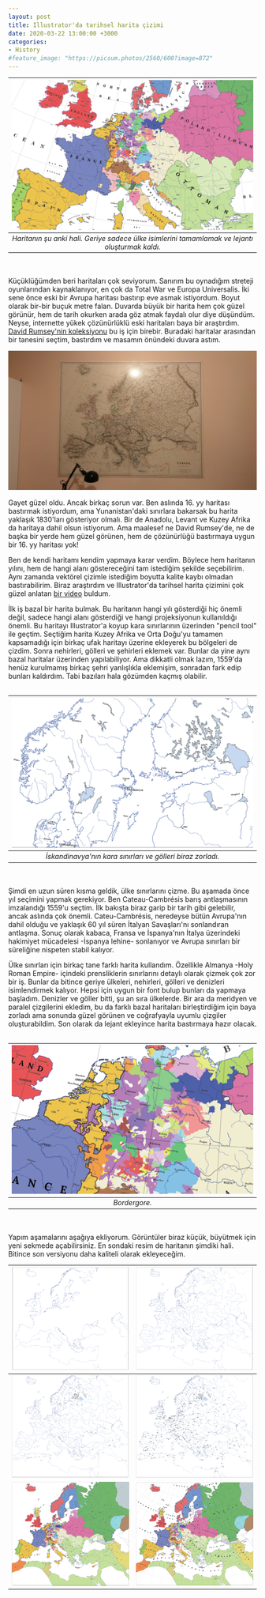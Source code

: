 ```yaml
---
layout: post
title: Illustrator'da tarihsel harita çizimi
date: 2020-03-22 13:00:00 +3000
categories:
- History
#feature_image: "https://picsum.photos/2560/600?image=872"
---
```


| ![map_zoomed.png](https://raw.githubusercontent.com/ekinda/ekinda.github.io/master/photos/map_zoomed.PNG) |
|:--:|
| *Haritanın şu anki hali. Geriye sadece ülke isimlerini tamamlamak ve lejantı oluşturmak kaldı.* |

<br/><br/>
Küçüklüğümden beri haritaları çok seviyorum. Sanırım bu oynadığım streteji oyunlarından kaynaklanıyor, en çok da Total War ve Europa Universalis. İki sene önce eski bir Avrupa haritası bastırıp eve asmak istiyordum. Boyut olarak bir-bir buçuk metre falan. Duvarda büyük bir harita hem çok güzel görünür, hem de tarih okurken arada göz atmak faydalı olur diye düşündüm. Neyse, internette yükek çözünürlüklü eski haritaları baya bir araştırdım. [David Rumsey'nin koleksiyonu](https://www.davidrumsey.com/luna/servlet/view/all) bu iş için birebir. Buradaki haritalar arasından bir tanesini seçtim, bastırdım ve masamın önündeki duvara astım.

![old_map.jpg](https://raw.githubusercontent.com/ekinda/ekinda.github.io/master/photos/old_map.jpg)

Gayet güzel oldu. Ancak birkaç sorun var. Ben aslında 16. yy haritası bastırmak istiyordum, ama Yunanistan'daki sınırlara bakarsak bu harita yaklaşık 1830'ları gösteriyor olmalı. Bir de Anadolu, Levant ve Kuzey Afrika da haritaya dahil olsun istiyorum. Ama maalesef ne David Rumsey'de, ne de başka bir yerde hem güzel görünen, hem de çözünürlüğü bastırmaya uygun bir 16. yy haritası yok!

Ben de kendi haritamı kendim yapmaya karar verdim. Böylece hem haritanın yılını, hem de hangi alanı göstereceğini tam istediğim şekilde seçebilirim. Aynı zamanda vektörel çizimle istediğim boyutta kalite kaybı olmadan bastırabilirim. Biraz araştırdım ve Illustrator'da tarihsel harita çizimini çok güzel anlatan [bir video](https://www.youtube.com/watch?v=QkjH51zLtbE) buldum.

İlk iş bazal bir harita bulmak. Bu haritanın hangi yılı gösterdiği hiç önemli değil, sadece hangi alanı gösterdiği ve hangi projeksiyonun kullanıldığı önemli. Bu haritayı Illustrator'a koyup kara sınırlarının üzerinden "pencil tool" ile geçtim. Seçtiğim harita Kuzey Afrika ve Orta Doğu'yu tamamen kapsamadığı için birkaç ufak haritayı üzerine ekleyerek bu bölgeleri de çizdim. Sonra nehirleri, gölleri ve şehirleri eklemek var. Bunlar da yine aynı bazal haritalar üzerinden yapılabiliyor. Ama dikkatli olmak lazım, 1559'da henüz kurulmamış birkaç şehri yanlışlıkla eklemişim, sonradan fark edip bunları kaldırdım. Tabi bazıları hala gözümden kaçmış olabilir.
<br/><br/>

| ![iskandinavya.png](https://raw.githubusercontent.com/ekinda/ekinda.github.io/master/photos/iskandinavya.PNG) |
|:--:|
| *İskandinavya'nın kara sınırları ve gölleri biraz zorladı.* |

<br/><br/>
Şimdi en uzun süren kısma geldik, ülke sınırlarını çizme. Bu aşamada önce yıl seçimini yapmak gerekiyor. Ben Cateau-Cambrésis barış antlaşmasının imzalandığı 1559'u seçtim. İlk bakışta biraz garip bir tarih gibi gelebilir, ancak aslında çok önemli. Cateu-Cambrésis, neredeyse bütün Avrupa'nın dahil olduğu ve yaklaşık 60 yıl süren İtalyan Savaşları'nı sonlandıran antlaşma. Sonuç olarak kabaca, Fransa ve İspanya'nın İtalya üzerindeki hakimiyet mücadelesi -İspanya lehine- sonlanıyor ve Avrupa sınırları bir süreliğine nispeten stabil kalıyor.

Ülke sınırları için birkaç tane farklı harita kullandım. Özellikle Almanya -Holy Roman Empire- içindeki prensliklerin sınırlarını detaylı olarak çizmek çok zor bir iş. Bunlar da bitince geriye ülkeleri, nehirleri, gölleri ve denizleri isimlendirmek kalıyor. Hepsi için uygun bir font bulup bunları da yapmaya başladım. Denizler ve göller bitti, şu an sıra ülkelerde. Bir ara da meridyen ve paralel çizgilerini ekledim, bu da farklı bazal haritaları birleştirdiğim için baya zorladı ama sonunda güzel görünen ve coğrafyayla uyumlu çizgiler oluşturabildim. Son olarak da lejant ekleyince harita bastırmaya hazır olacak.
<br/><br/>

| ![hre3.png](https://raw.githubusercontent.com/ekinda/ekinda.github.io/master/photos/hre3.PNG) |
|:--:|
| *Bordergore.* |

<br/><br/>
Yapım aşamalarını aşağıya ekliyorum. Görüntüler biraz küçük, büyütmek için yeni sekmede açabilirsiniz. En sondaki resim de haritanın şimdiki hali. Bitince son versiyonu daha kaliteli olarak ekleyeceğim.

| ![1.png](https://raw.githubusercontent.com/ekinda/ekinda.github.io/master/photos/1.PNG) | ![2.png](https://raw.githubusercontent.com/ekinda/ekinda.github.io/master/photos/2.PNG) |
|:--:|:--:|
| ![3.png](https://raw.githubusercontent.com/ekinda/ekinda.github.io/master/photos/3.PNG) | ![4.png](https://raw.githubusercontent.com/ekinda/ekinda.github.io/master/photos/4.PNG) |
| ![5.png](https://raw.githubusercontent.com/ekinda/ekinda.github.io/master/photos/5.PNG) | ![6.png](https://raw.githubusercontent.com/ekinda/ekinda.github.io/master/photos/6.PNG) |
